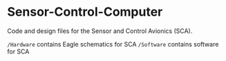 # Sensor-Control-Computer
Code and design files for the Sensor and Control Avionics (SCA).

`/Hardware` contains Eagle schematics for SCA
`/Software` contains software for SCA
